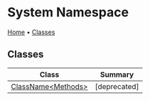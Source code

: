 <a name="_top"></a>

# System Namespace

[Home](../README.md#_top) &#x2022; [Classes](#classes)

## Classes

| Class | Summary |
| ----- | ------- |
| [ClassName\<Methods>](ClassName-1/README.md#_top) | \[deprecated\]  |

